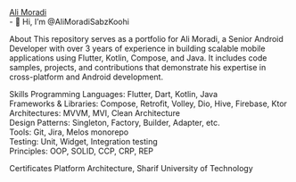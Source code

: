 <div class="badge-base LI-profile-badge" data-locale="en_US" data-size="medium" data-theme="dark" data-type="HORIZONTAL" data-vanity="alimoradisb" data-version="v1"><a class="badge-base__link LI-simple-link" href="https://ir.linkedin.com/in/alimoradisb?trk=profile-badge">Ali Moradi</a></div>
- 👋 Hi, I’m @AliMoradiSabzKoohi

About
This repository serves as a portfolio for Ali Moradi, a Senior Android Developer with over 3 years of experience in building scalable mobile applications using Flutter, Kotlin, Compose, and Java. It includes code samples, projects, and contributions that demonstrate his expertise in cross-platform and Android development.

Skills
Programming Languages: Flutter, Dart, Kotlin, Java  
Frameworks & Libraries: Compose, Retrofit, Volley, Dio, Hive, Firebase, Ktor  
Architectures: MVVM, MVI, Clean Architecture  
Design Patterns: Singleton, Factory, Builder, Adapter, etc.  
Tools: Git, Jira, Melos monorepo  
Testing: Unit, Widget, Integration testing  
Principles: OOP, SOLID, CCP, CRP, REP

Certificates
Platform Architecture, Sharif University of Technology  
<!---
AliMoradiSabzKoohi/AliMoradiSabzKoohi is a ✨ special ✨ repository because its `README.md` (this file) appears on your GitHub profile.
You can click the Preview link to take a look at your changes.
--->
